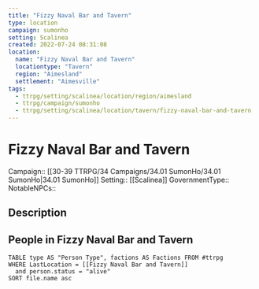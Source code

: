 ```yaml
---
title: "Fizzy Naval Bar and Tavern"
type: location
campaign: sumonho
setting: Scalinea
created: 2022-07-24 08:31:08
location:
  name: "Fizzy Naval Bar and Tavern"
  locationtype: "Tavern"
  region: "Aimesland"
  settlement: "Aimesville"
tags:
  - ttrpg/setting/scalinea/location/region/aimesland
  - ttrpg/campaign/sumonho
  - ttrpg/setting/scalinea/location/tavern/fizzy-naval-bar-and-tavern
---
```

# Fizzy Naval Bar and Tavern

Campaign:: [[30-39 TTRPG/34 Campaigns/34.01 SumonHo/34.01 SumonHo|34.01 SumonHo]]
Setting:: [[Scalinea]]
GovernmentType::
NotableNPCs::

## Description



## People in Fizzy Naval Bar and Tavern

```dataview
TABLE type AS "Person Type", factions AS Factions FROM #ttrpg 
WHERE LastLocation = [[Fizzy Naval Bar and Tavern]]
  and person.status = "alive"
SORT file.name asc
```



